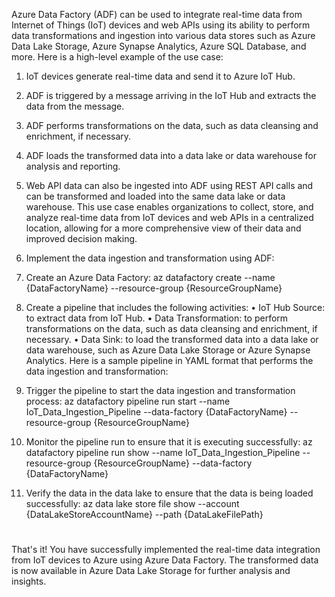 Azure Data Factory (ADF) can be used to integrate real-time data from Internet of Things (IoT) devices and web APIs using its ability to perform data transformations and ingestion into various data stores such as Azure Data Lake Storage, Azure Synapse Analytics, Azure SQL Database, and more.
Here is a high-level example of the use case:
1. IoT devices generate real-time data and send it to Azure IoT Hub.
2. ADF is triggered by a message arriving in the IoT Hub and extracts the data from the message.
3. ADF performs transformations on the data, such as data cleansing and enrichment, if necessary.
4. ADF loads the transformed data into a data lake or data warehouse for analysis and reporting.
5. Web API data can also be ingested into ADF using REST API calls and can be transformed and loaded into the same data lake or data warehouse.
This use case enables organizations to collect, store, and analyze real-time data from IoT devices and web APIs in a centralized location, allowing for a more comprehensive view of their data and improved decision making.



5. Implement the data ingestion and transformation using ADF:

6. Create an Azure Data Factory:
az datafactory create --name {DataFactoryName} --resource-group {ResourceGroupName}

7. Create a pipeline that includes the following activities:
• IoT Hub Source: to extract data from IoT Hub.
• Data Transformation: to perform transformations on the data, such as data cleansing and enrichment, if necessary.
• Data Sink: to load the transformed data into a data lake or data warehouse, such as Azure Data Lake Storage or Azure Synapse Analytics.
Here is a sample pipeline in YAML format that performs the data ingestion and transformation:

8. Trigger the pipeline to start the data ingestion and transformation process:
az datafactory pipeline run start --name IoT_Data_Ingestion_Pipeline --data-factory {DataFactoryName} --resource-group {ResourceGroupName}

9. Monitor the pipeline run to ensure that it is executing successfully:
az datafactory pipeline run show --name IoT_Data_Ingestion_Pipeline --resource-group {ResourceGroupName} --data-factory {DataFactoryName}

10. Verify the data in the data lake to ensure that the data is being loaded successfully:
az data lake store file show --account {DataLakeStoreAccountName} --path {DataLakeFilePath}

#
That's it! You have successfully implemented the real-time data integration from IoT devices to Azure using Azure Data Factory. The transformed data is now available in Azure Data Lake Storage for further analysis and insights.

